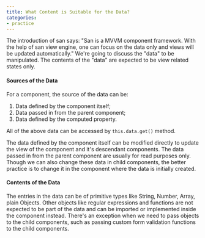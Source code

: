 ```yaml
---
title: What Content is Suitable for the Data?
categories:
- practice
---
```



The introduction of san says: "San is a MVVM component framework. With the help of san view engine, one can focus on the data only and views will be updated automatically." We're going to discuss the "data" to be manipulated. The contents of the "data" are expected to be view related states only.

#### Sources of the Data

For a component, the source of the data can be:

1. Data defined by the component itself;
2. Data passed in from the parent component;
3. Data defined by the computed property.

All of the above data can be accessed by `this.data.get()` method.

The data defined by the component itself can be modified directly to update the view of the component and it's descendant components. The data passed in from the parent component are usually for read purposes only. Though we can also change these data in child components, the better practice is to change it in the component where the data is initially created.

#### Contents of the Data

The entries in the data can be of primitive types like String, Number, Array, plain Objects. Other objects like regular expressions and functions are not expected to be part of the data and can be imported or implemented inside the component instead. There's an exception when we need to pass objects to the child components, such as passing custom form validation functions to the child components.

